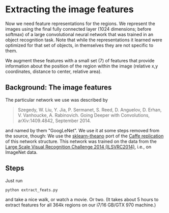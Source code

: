 # Extracting the image features

Now we need feature representations for the regions. We represent the images using the final fully connected layer (1024 dimensions; before softmax) of a large convolutional neural network that was trained in an object recognition task. Note that while the representations it learned were optimized for that set of objects, in themselves they are not specific to them.

We augment these features with a small set (7) of features that provide information about the position of the region within the image (relative x,y coordinates, distance to center, relative area).

## Background: The image features

The particular network we use was described by

> Szegedy, W. Liu, Y. Jia, P. Sermanet, S. Reed, D. Anguelov, D. Erhan, V. Vanhoucke, A. Rabinovich. Going Deeper with Convolutions, arXiv:1409.4842, September 2014.

and named by them "GoogLeNet". We use it at some steps removed from the source, though: We use the [sklearn-theano](http://sklearn-theano.github.io/feature_extraction/index.html#feature-extraction) port of the [Caffe replication](https://github.com/BVLC/caffe/tree/master/models/bvlc_googlenet) of this network structure. This network was trained on the data from the [Large Scale Visual Recognition Challenge 2014 (ILSVRC2014)](http://www.image-net.org/challenges/LSVRC/2014/), i.e., on ImageNet data.


## Steps

Just run

```
python extract_feats.py
```

and take a nice walk, or watch a movie. Or two. (It takes about 5 hours to extract features for all 364k regions on our i7/16 GB/GTX 970 machine.)
